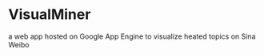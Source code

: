 VisualMiner
===========

a web app hosted on Google App Engine to visualize heated topics on Sina Weibo